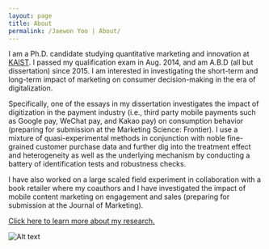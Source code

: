 ```yaml
---
layout: page
title: About
permalink: /Jaewon Yoo | About/
---
```


I am a Ph.D. candidate studying quantitative marketing and innovation at [KAIST](http://www.business.kaist.edu/). I passed my qualification exam in Aug. 2014, and am A.B.D (all but dissertation) since 2015. I am interested in investigating the short-term and long-term impact of marketing on consumer decision-making in the era of digitalization. 

Specifically, one of the essays in my dissertation investigates the impact of digitization in the payment industry (i.e., third party mobile payments such as Google pay, WeChat pay, and Kakao pay) on consumption behavior (preparing for submission at the Marketing Science: Frontier). I use a mixture of quasi-experimental methods in conjunction with noble fine-grained customer purchase data and further dig into the treatment effect and heterogeneity as well as the underlying mechanism by conducting a battery of identification tests and robustness checks. 

I have also worked on a large scaled field experiment in collaboration with a book retailer where my coauthors and I have investigated the impact of mobile content marketing on engagement and sales (preparing for submission at the Journal of Marketing).

[Click here to learn more about my research.](https://j1yoo4.github.io/Jaewon%20Yoo%20%7C%20Research/)

 ![Alt text](https://raw.githubusercontent.com/j1yoo4/j1yoo4.github.io/master/Jaewon%20Yoo_5.png?raw=true "Jaewon Yoo")
